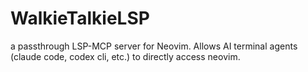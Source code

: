 # WalkieTalkieLSP
a passthrough LSP-MCP server for Neovim. Allows AI terminal agents (claude code, codex cli, etc.) to directly access neovim.
